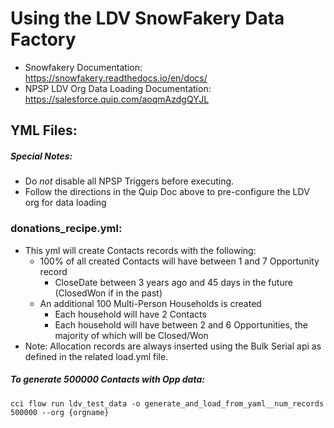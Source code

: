 # Using the LDV SnowFakery Data Factory

- Snowfakery Documentation: https://snowfakery.readthedocs.io/en/docs/
- NPSP LDV Org Data Loading Documentation: https://salesforce.quip.com/aoqmAzdgQYJL
 
## YML Files:

##### Special Notes:
- Do *not* disable all NPSP Triggers before executing. 
- Follow the directions in the Quip Doc above to pre-configure the LDV org for data loading
  
### donations_recipe.yml:
- This yml will create Contacts records with the following:
   - 100% of all created Contacts will have between 1 and 7 Opportunity record
     - CloseDate between 3 years ago and 45 days in the future (ClosedWon if in the past)
   - An additional 100 Multi-Person Households is created
     - Each household will have 2 Contacts
     - Each household will have between 2 and 6 Opportunities, the majority of which will be Closed/Won 
- Note: Allocation records are always inserted using the Bulk Serial api as defined in the related load.yml file.

##### To generate 500000 Contacts with Opp data:
`cci flow run ldv_test_data -o generate_and_load_from_yaml__num_records 500000 --org {orgname}`
